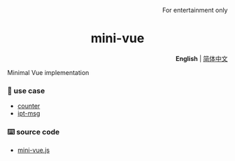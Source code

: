 <p align="right">
  For entertainment only
</p>

<h1 align="center">mini-vue</h1>

<p align="right">
  <b>English</b> | <a href="./README.zh-CN.md">简体中文</a>
</p>

Minimal Vue implementation

### 🎯 use case
- [counter](./examples/counter.html)
- [ipt-msg](./examples/ipt-msg.html)

### ⌨️ source code
- [mini-vue.js](./mini-vue.js)
